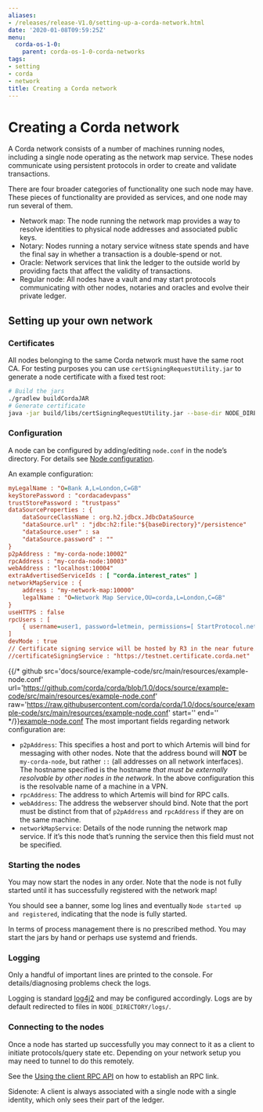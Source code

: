 ```yaml
---
aliases:
- /releases/release-V1.0/setting-up-a-corda-network.html
date: '2020-01-08T09:59:25Z'
menu:
  corda-os-1-0:
    parent: corda-os-1-0-corda-networks
tags:
- setting
- corda
- network
title: Creating a Corda network
---
```




# Creating a Corda network

A Corda network consists of a number of machines running nodes, including a single node operating as the network map
service. These nodes communicate using persistent protocols in order to create and validate transactions.

There are four broader categories of functionality one such node may have. These pieces of functionality are provided as
services, and one node may run several of them.


* Network map: The node running the network map provides a way to resolve identities to physical node addresses and associated public keys.
* Notary: Nodes running a notary service witness state spends and have the final say in whether a transaction is a double-spend or not.
* Oracle: Network services that link the ledger to the outside world by providing facts that affect the validity of transactions.
* Regular node: All nodes have a vault and may start protocols communicating with other nodes, notaries and oracles and evolve their private ledger.


## Setting up your own network


### Certificates

All nodes belonging to the same Corda network must have the same root CA. For testing purposes you can
use `certSigningRequestUtility.jar` to generate a node certificate with a fixed test root:

```bash
# Build the jars
./gradlew buildCordaJAR
# Generate certificate
java -jar build/libs/certSigningRequestUtility.jar --base-dir NODE_DIRECTORY/
```


### Configuration

A node can be configured by adding/editing `node.conf` in the node’s directory. For details see [Node configuration](corda-configuration-file.md).

An example configuration:

```cfg
myLegalName : "O=Bank A,L=London,C=GB"
keyStorePassword : "cordacadevpass"
trustStorePassword : "trustpass"
dataSourceProperties : {
    dataSourceClassName : org.h2.jdbcx.JdbcDataSource
    "dataSource.url" : "jdbc:h2:file:"${baseDirectory}"/persistence"
    "dataSource.user" : sa
    "dataSource.password" : ""
}
p2pAddress : "my-corda-node:10002"
rpcAddress : "my-corda-node:10003"
webAddress : "localhost:10004"
extraAdvertisedServiceIds : [ "corda.interest_rates" ]
networkMapService : {
    address : "my-network-map:10000"
    legalName : "O=Network Map Service,OU=corda,L=London,C=GB"
}
useHTTPS : false
rpcUsers : [
    { username=user1, password=letmein, permissions=[ StartProtocol.net.corda.protocols.CashProtocol ] }
]
devMode : true
// Certificate signing service will be hosted by R3 in the near future.
//certificateSigningService : "https://testnet.certificate.corda.net"

```
{{/* github src='docs/source/example-code/src/main/resources/example-node.conf' url='https://github.com/corda/corda/blob/1.0/docs/source/example-code/src/main/resources/example-node.conf' raw='https://raw.githubusercontent.com/corda/corda/1.0/docs/source/example-code/src/main/resources/example-node.conf' start='' end='' */}}[example-node.conf](https://github.com/corda/corda/blob/release/os/1.0/docs/source/example-code/src/main/resources/example-node.conf)
The most important fields regarding network configuration are:


* `p2pAddress`: This specifies a host and port to which Artemis will bind for messaging with other nodes. Note that the
address bound will **NOT** be `my-corda-node`, but rather `::` (all addresses on all network interfaces). The hostname specified
is the hostname *that must be externally resolvable by other nodes in the network*. In the above configuration this is the
resolvable name of a machine in a VPN.
* `rpcAddress`: The address to which Artemis will bind for RPC calls.
* `webAddress`: The address the webserver should bind. Note that the port must be distinct from that of `p2pAddress` and `rpcAddress` if they are on the same machine.
* `networkMapService`: Details of the node running the network map service. If it’s this node that’s running the service
then this field must not be specified.


### Starting the nodes

You may now start the nodes in any order. Note that the node is not fully started until it has successfully registered with the network map!

You should see a banner, some log lines and eventually `Node started up and registered`, indicating that the node is fully started.


In terms of process management there is no prescribed method. You may start the jars by hand or perhaps use systemd and friends.


### Logging

Only a handful of important lines are printed to the console. For
details/diagnosing problems check the logs.

Logging is standard [log4j2](http://logging.apache.org/log4j/2.x/) and may be configured accordingly. Logs
are by default redirected to files in `NODE_DIRECTORY/logs/`.


### Connecting to the nodes

Once a node has started up successfully you may connect to it as a client to initiate protocols/query state etc.
Depending on your network setup you may need to tunnel to do this remotely.

See the [Using the client RPC API](tutorial-clientrpc-api.md) on how to establish an RPC link.

Sidenote: A client is always associated with a single node with a single identity, which only sees their part of the ledger.

